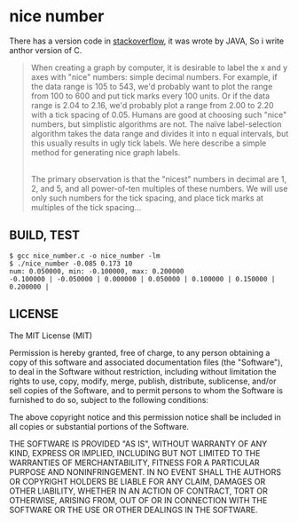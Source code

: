 nice number
===========

There has a version code in [stackoverflow](http://stackoverflow.com/questions/8506881/nice-label-algorithm-for-charts-with-minimum-ticks),
it was wrote by JAVA, So i write anthor version of C.


> When creating a graph by computer, it is desirable to label the x and y axes with "nice" numbers: simple decimal numbers. For example, if the data range is 105 to 543, we'd probably want to plot the range from 100 to 600 and put tick marks every 100 units. Or if the data range is 2.04 to 2.16, we'd probably plot a range from 2.00 to 2.20 with a tick spacing of 0.05. Humans are good at choosing such "nice" numbers, but simplistic algorithms are not. The naïve label-selection algorithm takes the data range and divides it into n equal intervals, but this usually results in ugly tick labels. We here describe a simple method for generating nice graph labels.
>
> <br>
> The primary observation is that the "nicest" numbers in decimal are 1, 2, and 5, and all power-of-ten multiples of these numbers. We will use only such numbers for the tick spacing, and place tick marks at multiples of the tick spacing...

## BUILD, TEST

	$ gcc nice_number.c -o nice_number -lm
	$ ./nice_number -0.085 0.173 10
	num: 0.050000, min: -0.100000, max: 0.200000
	-0.100000 | -0.050000 | 0.000000 | 0.050000 | 0.100000 | 0.150000 | 0.200000 |

## LICENSE

The MIT License (MIT)

Permission is hereby granted, free of charge, to any person obtaining a copy of this software and associated documentation files (the "Software"), to deal in the Software without restriction, including without limitation the rights to use, copy, modify, merge, publish, distribute, sublicense, and/or sell copies of the Software, and to permit persons to whom the Software is furnished to do so, subject to the following conditions:

The above copyright notice and this permission notice shall be included in all copies or substantial portions of the Software.

THE SOFTWARE IS PROVIDED "AS IS", WITHOUT WARRANTY OF ANY KIND, EXPRESS OR IMPLIED, INCLUDING BUT NOT LIMITED TO THE WARRANTIES OF MERCHANTABILITY, FITNESS FOR A PARTICULAR PURPOSE AND NONINFRINGEMENT. IN NO EVENT SHALL THE AUTHORS OR COPYRIGHT HOLDERS BE LIABLE FOR ANY CLAIM, DAMAGES OR OTHER LIABILITY, WHETHER IN AN ACTION OF CONTRACT, TORT OR OTHERWISE, ARISING FROM, OUT OF OR IN CONNECTION WITH THE SOFTWARE OR THE USE OR OTHER DEALINGS IN THE SOFTWARE.

